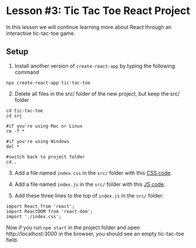 # Lesson #3: Tic Tac Toe React Project 
In this lesson we will continue learning more about React through an interactive tic-tac-toe game.

## Setup

1. Install another version of `create-react-app` by typing the following command

```
npx create-react-app tic-tac-toe
```
2. Delete all files in the src/ folder of the new project, but keep the src/ folder

```
cd tic-tac-toe
cd src

#if you're using Mac or Linux
rm -f *

#if you're using Windows
del *

#switch back to project folder
cd..
```

3. Add a file named `index.css` in the `src/` folder with this [CSS code](https://codepen.io/gaearon/pen/oWWQNa?editors=0100).

4. Add a file named `index.js` in the `src/` folder with this [JS code](https://codepen.io/gaearon/pen/oWWQNa?editors=0010).

5. Add these three lines to the top of `index.js` in the `src/` folder:

```
import React from 'react';
import ReactDOM from 'react-dom';
import './index.css';
```

Now if you run `npm start` in the project folder and open http://localhost:3000 in the browser, you should see an empty tic-tac-toe field.
